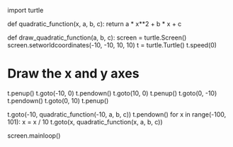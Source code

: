 import turtle

def quadratic_function(x, a, b, c):
    return a * x**2 + b * x + c

def draw_quadratic_function(a, b, c):
    screen = turtle.Screen()
    screen.setworldcoordinates(-10, -10, 10, 10)
    t = turtle.Turtle()
    t.speed(0)

# Draw the x and y axes
t.penup()
    t.goto(-10, 0)
    t.pendown()
    t.goto(10, 0)
    t.penup()
    t.goto(0, -10)
    t.pendown()
    t.goto(0, 10)
    t.penup()

    
t.goto(-10, quadratic_function(-10, a, b, c))
    t.pendown()
    for x in range(-100, 101):
        x = x / 10
        t.goto(x, quadratic_function(x, a, b, c))

 screen.mainloop()
